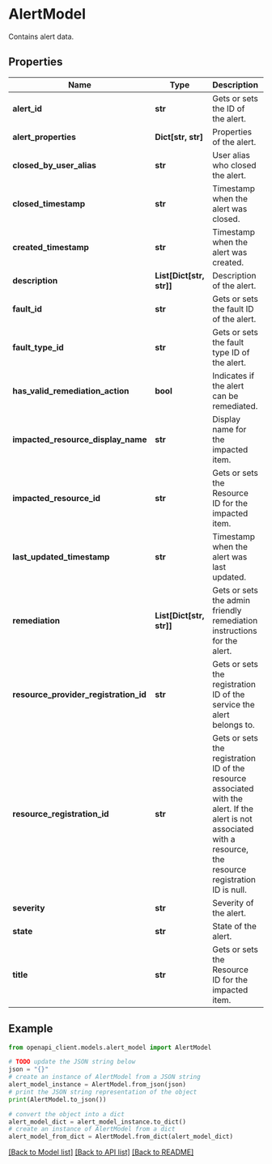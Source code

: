 # AlertModel

Contains alert data.

## Properties

Name | Type | Description | Notes
------------ | ------------- | ------------- | -------------
**alert_id** | **str** | Gets or sets the ID of the alert. | [optional] 
**alert_properties** | **Dict[str, str]** | Properties of the alert. | [optional] 
**closed_by_user_alias** | **str** | User alias who closed the alert. | [optional] 
**closed_timestamp** | **str** | Timestamp when the alert was closed. | [optional] 
**created_timestamp** | **str** | Timestamp when the alert was created. | [optional] 
**description** | **List[Dict[str, str]]** | Description of the alert. | [optional] 
**fault_id** | **str** | Gets or sets the fault ID of the alert. | [optional] 
**fault_type_id** | **str** | Gets or sets the fault type ID of the alert. | [optional] 
**has_valid_remediation_action** | **bool** | Indicates if the alert can be remediated. | [optional] 
**impacted_resource_display_name** | **str** | Display name for the impacted item. | [optional] 
**impacted_resource_id** | **str** | Gets or sets the Resource ID for the impacted item. | [optional] 
**last_updated_timestamp** | **str** | Timestamp when the alert was last updated. | [optional] 
**remediation** | **List[Dict[str, str]]** | Gets or sets the admin friendly remediation instructions for the alert. | [optional] 
**resource_provider_registration_id** | **str** | Gets or sets the registration ID of the service the alert belongs to. | [optional] 
**resource_registration_id** | **str** | Gets or sets the registration ID of the resource associated with the alert. If the alert is not associated with a resource, the resource registration ID is null. | [optional] 
**severity** | **str** | Severity of the alert. | [optional] 
**state** | **str** | State of the alert. | [optional] 
**title** | **str** | Gets or sets the Resource ID for the impacted item. | [optional] 

## Example

```python
from openapi_client.models.alert_model import AlertModel

# TODO update the JSON string below
json = "{}"
# create an instance of AlertModel from a JSON string
alert_model_instance = AlertModel.from_json(json)
# print the JSON string representation of the object
print(AlertModel.to_json())

# convert the object into a dict
alert_model_dict = alert_model_instance.to_dict()
# create an instance of AlertModel from a dict
alert_model_from_dict = AlertModel.from_dict(alert_model_dict)
```
[[Back to Model list]](../README.md#documentation-for-models) [[Back to API list]](../README.md#documentation-for-api-endpoints) [[Back to README]](../README.md)


